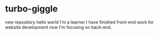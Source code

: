 # turbo-giggle
new repository
hello world I'm a learner I have finished front-end work for website development now I'm focusing on back-end.
